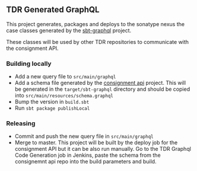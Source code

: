 ## TDR Generated GraphQL

This project generates, packages and deploys to the sonatype nexus the case classes generated by the [sbt-graphql](https://github.com/muuki88/sbt-graphql) project.

These classes will be used by other TDR repositories to communicate with the consignment API.

### Building locally
* Add a new query file to `src/main/graphql`
* Add a schema file generated by the [consignment api](https://github.com/nationalarchives/tdr-consignment-api) project. This will be generated in the `target/sbt-graphql` directory and should be copied into `src/main/resources/schema.graphql`
* Bump the version in `build.sbt`
* Run `sbt package publishLocal`

### Releasing
* Commit and push the new query file in `src/main/graphql`
* Merge to master. This project will be built by the deploy job for the consignment API but it can be also run manually. Go to the TDR Graphql Code Generation
job in Jenkins, paste the schema from the consignemnt api repo into the build parameters and build.